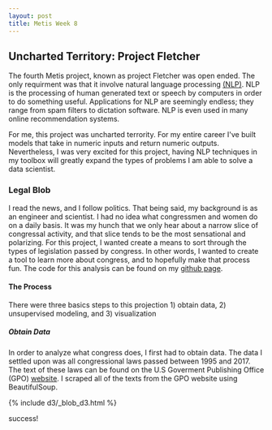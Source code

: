 ```yaml
---
layout: post
title: Metis Week 8
---
```


## Uncharted Territory: Project Fletcher

The fourth Metis project, known as project Fletcher was open ended. The only requirment was that it involve natural language processing [(NLP)](https://en.wikipedia.org/wiki/Natural_language_processing). NLP is the processing of human generated text or speech by computers in order to do something useful. Applications for NLP are seemingly endless; they range from spam filters to dictation software. NLP is even used in many online recommendation systems. 

For me, this project was uncharted terrority. For my entire career I've built models that take in numeric inputs and return numeric outputs. Nevertheless, I was very excited for this project, having NLP techniques in my toolbox will greatly expand the types of problems I am able to solve a data scientist.

### Legal Blob

I read the news, and I follow politics. That being said, my background is as an engineer and scientist. I had no idea what congressmen and women do on a daily basis. It was my hunch that we only hear about a narrow slice of congressal activity, and that slice tends to be the most sensational and polarizing. For this project, I wanted create a means to sort through the types of legislation passed by congress. In other words, I wanted to create a tool to learn more about congress, and to hopefully make that process fun. The code for this analysis can be found on my [github page](https://github.com/leem99/legal_blob).

#### The Process

There were three basics steps to this projection 1) obtain data, 2) unsupervised modeling, and 3) visualization

##### Obtain Data

In order to analyze what congress does, I first had to obtain data. The data I settled upon was all congressional laws passed between 1995 and 2017. The text of these laws can be found on the U.S Goverment Publishing Office (GPO) [website](https://www.gpo.gov/fdsys/browse/collection.action?collectionCode=PLAW). I scraped all of the texts from the GPO website using BeautifulSoup.

{% include d3/_blob_d3.html %}


success!
